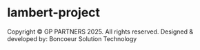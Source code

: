 # lambert-project
Copyright © GP PARTNERS 2025. All rights reserved. Designed &amp; developed by: Boncoeur Solution Technology
